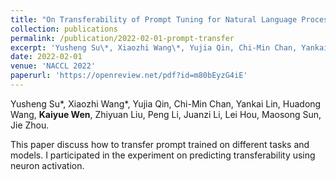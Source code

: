 ```yaml
---
title: "On Transferability of Prompt Tuning for Natural Language Processing"
collection: publications
permalink: /publication/2022-02-01-prompt-transfer
excerpt: 'Yusheng Su\*, Xiaozhi Wang\*, Yujia Qin, Chi-Min Chan, Yankai Lin, Huadong Wang, **Kaiyue Wen**, Zhiyuan Liu, Peng Li, Juanzi Li, Lei Hou, Maosong Sun, Jie Zhou. '
date: 2022-02-01
venue: 'NACCL 2022'
paperurl: 'https://openreview.net/pdf?id=m80bEyzG4iE'
---
```

Yusheng Su*, Xiaozhi Wang*, Yujia Qin, Chi-Min Chan, Yankai Lin, Huadong Wang, **Kaiyue Wen**, Zhiyuan Liu, Peng Li, Juanzi Li, Lei Hou, Maosong Sun, Jie Zhou.

This paper discuss how to transfer prompt trained on different tasks and models. I participated in the experiment on predicting transferability using neuron activation.

